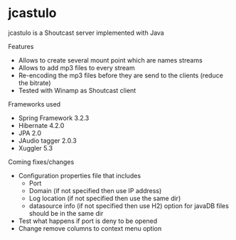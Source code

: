 jcastulo
========

jcastulo is a Shoutcast server implemented with Java

Features
- Allows to create several mount point which are names streams
- Allows to add mp3 files to every stream
- Re-encoding the mp3 files before they are send to the clients (reduce the bitrate)
- Tested with Winamp as Shoutcast client

Frameworks used
- Spring Framework 3.2.3
- Hibernate 4.2.0
- JPA 2.0
- JAudio tagger 2.0.3
- Xuggler 5.3

Coming fixes/changes
- Configuration properties file that includes
  * Port
  * Domain (if not specified then use IP address)
  * Log location (if not specified then use the same dir)
  * datasource info (if not specified then use H2) option for javaDB files should be in the same dir
- Test what happens if port is deny to be opened
- Change remove columns to context menu option
